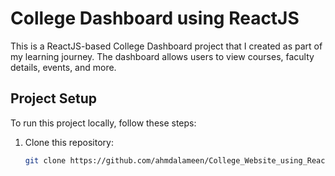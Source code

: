 # College Dashboard using ReactJS

This is a ReactJS-based College Dashboard project that I created as part of my learning journey. The dashboard allows users to view courses, faculty details, events, and more.

## Project Setup

To run this project locally, follow these steps:

1. Clone this repository:
   ```bash
   git clone https://github.com/ahmdalameen/College_Website_using_ReactJS_MUI
